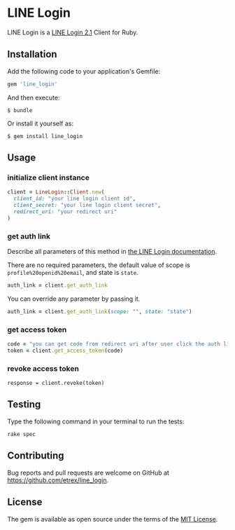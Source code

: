 # LINE Login

LINE Login is a [LINE Login 2.1](https://developers.line.biz/en/reference/line-login/) Client for Ruby.

## Installation

Add the following code to your application's Gemfile:

```ruby
gem 'line_login'
```

And then execute:

    $ bundle

Or install it yourself as:

    $ gem install line_login

## Usage

### initialize client instance

```ruby
client = LineLogin::Client.new(
  client_id: "your line login client id",
  client_secret: "your line login client secret",
  redirect_uri: "your redirect uri"
)
```

### get auth link

Describe all parameters of this method in [the LINE Login documentation](https://developers.line.biz/en/docs/line-login/integrate-line-login/#making-an-authorization-request).

There are no required parameters, the default value of scope is `profile%20openid%20email`, and state is `state`.

```ruby
auth_link = client.get_auth_link
```

You can override any parameter by passing it.

```ruby
auth_link = client.get_auth_link(scope: "", state: "state")
```

### get access token

```ruby
code = "you can get code from redirect uri after user click the auth link"
token = client.get_access_token(code)
```


### revoke access token

```
response = client.revoke(token)
```

## Testing

Type the following command in your terminal to run the tests:

```
rake spec
```

## Contributing

Bug reports and pull requests are welcome on GitHub at https://github.com/etrex/line_login.

## License

The gem is available as open source under the terms of the [MIT License](https://opensource.org/licenses/MIT).

